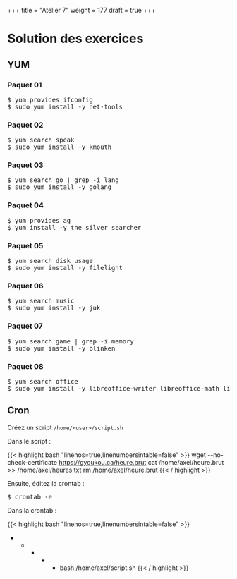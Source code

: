+++
title = "Atelier 7"
weight = 177
draft = true
+++

# Solution des exercices


## YUM

### Paquet 01

<pre>
$ yum provides ifconfig
$ sudo yum install -y net-tools
</pre>

### Paquet 02

<pre>
$ yum search speak
$ sudo yum install -y kmouth
</pre>

### Paquet 03

<pre>
$ yum search go | grep -i lang
$ sudo yum install -y golang
</pre>

### Paquet 04

<pre>
$ yum provides ag
$ yum install -y the_silver_searcher
</pre>

### Paquet 05

<pre>
$ yum search disk usage
$ sudo yum install -y filelight
</pre>

### Paquet 06

<pre>
$ yum search music
$ sudo yum install -y juk
</pre>

### Paquet 07

<pre>
$ yum search game | grep -i memory
$ sudo yum install -y blinken
</pre>

### Paquet 08

<pre>
$ yum search office
$ sudo yum install -y libreoffice-writer libreoffice-math libreoffice-calc libreoffice-impress ...
</pre>

## Cron

Créez un script <code class="gr">/home/&lt;user&gt;/script.sh</code>

Dans le script :

{{< highlight bash "linenos=true,linenumbersintable=false"  >}}
wget --no-check-certificate https://gyoukou.ca/heure.brut
cat /home/axel/heure.brut >> /home/axel/heures.txt
rm /home/axel/heure.brut
{{< / highlight >}}

Ensuite, éditez la crontab :

<pre>
$ crontab -e
</pre>

Dans la crontab :

{{< highlight bash "linenos=true,linenumbersintable=false"  >}}
* * * * * bash /home/axel/script.sh
{{< / highlight >}}
